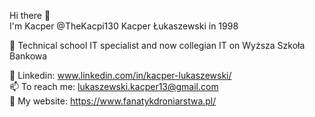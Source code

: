 Hi there 👋<br>
I'm Kacper @TheKacpi130 Kacper Łukaszewski in 1998

🌱 Technical school IT specialist and now collegian IT on Wyższa Szkoła Bankowa

👀 Linkedin: www.linkedin.com/in/kacper-lukaszewski/
<br>
📫 To reach me: lukaszewski.kacper13@gmail.com
<br>
📰 My website: https://www.fanatykdroniarstwa.pl/

<!---
TheKacpi130/TheKacpi130 is a ✨ special ✨ repository because its `README.md` (this file) appears on your GitHub profile.
You can click the Preview link to take a look at your changes.
--->

